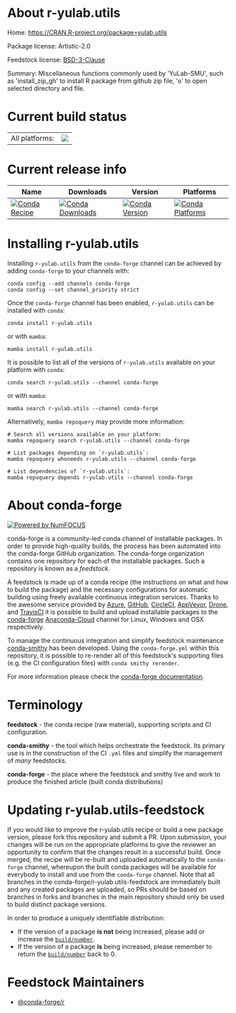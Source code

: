 About r-yulab.utils
===================

Home: https://CRAN.R-project.org/package=yulab.utils

Package license: Artistic-2.0

Feedstock license: [BSD-3-Clause](https://github.com/conda-forge/r-yulab.utils-feedstock/blob/main/LICENSE.txt)

Summary: Miscellaneous functions commonly used by 'YuLab-SMU', such as 'install_zip_gh' to install R package from github zip file, 'o' to open selected directory and file.

Current build status
====================


<table><tr><td>All platforms:</td>
    <td>
      <a href="https://dev.azure.com/conda-forge/feedstock-builds/_build/latest?definitionId=13768&branchName=main">
        <img src="https://dev.azure.com/conda-forge/feedstock-builds/_apis/build/status/r-yulab.utils-feedstock?branchName=main">
      </a>
    </td>
  </tr>
</table>

Current release info
====================

| Name | Downloads | Version | Platforms |
| --- | --- | --- | --- |
| [![Conda Recipe](https://img.shields.io/badge/recipe-r--yulab.utils-green.svg)](https://anaconda.org/conda-forge/r-yulab.utils) | [![Conda Downloads](https://img.shields.io/conda/dn/conda-forge/r-yulab.utils.svg)](https://anaconda.org/conda-forge/r-yulab.utils) | [![Conda Version](https://img.shields.io/conda/vn/conda-forge/r-yulab.utils.svg)](https://anaconda.org/conda-forge/r-yulab.utils) | [![Conda Platforms](https://img.shields.io/conda/pn/conda-forge/r-yulab.utils.svg)](https://anaconda.org/conda-forge/r-yulab.utils) |

Installing r-yulab.utils
========================

Installing `r-yulab.utils` from the `conda-forge` channel can be achieved by adding `conda-forge` to your channels with:

```
conda config --add channels conda-forge
conda config --set channel_priority strict
```

Once the `conda-forge` channel has been enabled, `r-yulab.utils` can be installed with `conda`:

```
conda install r-yulab.utils
```

or with `mamba`:

```
mamba install r-yulab.utils
```

It is possible to list all of the versions of `r-yulab.utils` available on your platform with `conda`:

```
conda search r-yulab.utils --channel conda-forge
```

or with `mamba`:

```
mamba search r-yulab.utils --channel conda-forge
```

Alternatively, `mamba repoquery` may provide more information:

```
# Search all versions available on your platform:
mamba repoquery search r-yulab.utils --channel conda-forge

# List packages depending on `r-yulab.utils`:
mamba repoquery whoneeds r-yulab.utils --channel conda-forge

# List dependencies of `r-yulab.utils`:
mamba repoquery depends r-yulab.utils --channel conda-forge
```


About conda-forge
=================

[![Powered by
NumFOCUS](https://img.shields.io/badge/powered%20by-NumFOCUS-orange.svg?style=flat&colorA=E1523D&colorB=007D8A)](https://numfocus.org)

conda-forge is a community-led conda channel of installable packages.
In order to provide high-quality builds, the process has been automated into the
conda-forge GitHub organization. The conda-forge organization contains one repository
for each of the installable packages. Such a repository is known as a *feedstock*.

A feedstock is made up of a conda recipe (the instructions on what and how to build
the package) and the necessary configurations for automatic building using freely
available continuous integration services. Thanks to the awesome service provided by
[Azure](https://azure.microsoft.com/en-us/services/devops/), [GitHub](https://github.com/),
[CircleCI](https://circleci.com/), [AppVeyor](https://www.appveyor.com/),
[Drone](https://cloud.drone.io/welcome), and [TravisCI](https://travis-ci.com/)
it is possible to build and upload installable packages to the
[conda-forge](https://anaconda.org/conda-forge) [Anaconda-Cloud](https://anaconda.org/)
channel for Linux, Windows and OSX respectively.

To manage the continuous integration and simplify feedstock maintenance
[conda-smithy](https://github.com/conda-forge/conda-smithy) has been developed.
Using the ``conda-forge.yml`` within this repository, it is possible to re-render all of
this feedstock's supporting files (e.g. the CI configuration files) with ``conda smithy rerender``.

For more information please check the [conda-forge documentation](https://conda-forge.org/docs/).

Terminology
===========

**feedstock** - the conda recipe (raw material), supporting scripts and CI configuration.

**conda-smithy** - the tool which helps orchestrate the feedstock.
                   Its primary use is in the construction of the CI ``.yml`` files
                   and simplify the management of *many* feedstocks.

**conda-forge** - the place where the feedstock and smithy live and work to
                  produce the finished article (built conda distributions)


Updating r-yulab.utils-feedstock
================================

If you would like to improve the r-yulab.utils recipe or build a new
package version, please fork this repository and submit a PR. Upon submission,
your changes will be run on the appropriate platforms to give the reviewer an
opportunity to confirm that the changes result in a successful build. Once
merged, the recipe will be re-built and uploaded automatically to the
`conda-forge` channel, whereupon the built conda packages will be available for
everybody to install and use from the `conda-forge` channel.
Note that all branches in the conda-forge/r-yulab.utils-feedstock are
immediately built and any created packages are uploaded, so PRs should be based
on branches in forks and branches in the main repository should only be used to
build distinct package versions.

In order to produce a uniquely identifiable distribution:
 * If the version of a package **is not** being increased, please add or increase
   the [``build/number``](https://docs.conda.io/projects/conda-build/en/latest/resources/define-metadata.html#build-number-and-string).
 * If the version of a package **is** being increased, please remember to return
   the [``build/number``](https://docs.conda.io/projects/conda-build/en/latest/resources/define-metadata.html#build-number-and-string)
   back to 0.

Feedstock Maintainers
=====================

* [@conda-forge/r](https://github.com/conda-forge/r/)

